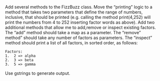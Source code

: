 Add several methods to the FizzBuzz class.
Move the “printing” logic to a method that takes two parameters that define the range of numbers, inclusive, that should be printed (e.g. calling the method print(4,252) will print the numbers from 4 to 252 inserting factor words as above).
Add two additional methods that allow me to add,remove or inspect existing factors.
The “add” method should take a map as a parameter.
The “remove” method” should take any number of factors as parameters.
The “inspect” method should print a list of all factors, in sorted order, as follows:

    Factors:
    1.  2 => alpha
    2.  3 => beta
    3.  5 => gamma

Use gstrings to generate output.
